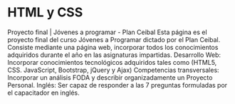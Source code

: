 # HTML y CSS
Proyecto final | Jóvenes a programar - Plan Ceibal
Esta página es el proyecto final del curso Jóvenes a Programar dictado por el Plan Ceibal.
Consiste mediante una página web, incorporar todos los conocimientos adquiridos durante el año en las asignaturas impartidas.
Desarrollo Web: Incorporar conocimientos tecnológicos adquiridos tales como (HTML5, CSS. JavaScript, Bootstrap, jQuery y Ajax)
Competencias transversales: Incorporar un análisis FODA y describir organizadamente un Proyecto Personal.
Inglés: Ser capaz de responder a las 7 preguntas formuladas por el capacitador en inglés.
